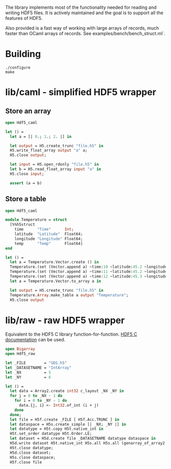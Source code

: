 The library implements most of the functionality needed for reading and writing HDF5
files.  It is actively maintained and the goal is to support all the features of HDF5.

Also provided is a fast way of working with large arrays of records, much faster than
OCaml arrays of records.  See examples/bench/bench_struct.ml`.

# Building

    ./configure
    make

# lib/caml - simplified HDF5 wrapper

## Store an array

```ocaml
open Hdf5_caml

let () =
  let a = [| 0.; 1.; 2. |] in

  let output = H5.create_trunc "file.h5" in
  H5.write_float_array output "a" a;
  H5.close output;

  let input = H5.open_rdonly "file.h5" in
  let b = H5.read_float_array input "a" in
  H5.close input;

  assert (a = b)
```

## Store a table

```ocaml
open Hdf5_caml

module Temperature = struct
  [%%h5struct
    time      "Time"      Int;
    latitude  "Latitude"  Float64;
    longitude "Longitude" Float64;
    temp      "Temp"      Float64]
end

let () =
  let a = Temperature.Vector.create () in
  Temperature.(set (Vector.append a) ~time:10 ~latitude:45.2 ~longitude:0.2 ~temp:15.3);
  Temperature.(set (Vector.append a) ~time:11 ~latitude:45.2 ~longitude:0.2 ~temp:15.5);
  Temperature.(set (Vector.append a) ~time:12 ~latitude:45.3 ~longitude:0.5 ~temp:16.2);
  let a = Temperature.Vector.to_array a in

  let output = H5.create_trunc "file.h5" in
  Temperature.Array.make_table a output "Temperature";
  H5.close output
```

# lib/raw - raw HDF5 wrapper

Equivalent to the HDF5 C library function-for-function.
[HDF5 C documentation](https://portal.hdfgroup.org/display/HDF5/HDF5) can be used.

```ocaml
open Bigarray
open Hdf5_raw

let _FILE        = "SDS.h5"
let _DATASETNAME = "IntArray"
let _NX          = 5
let _NY          = 6

let () =
  let data = Array2.create int32 c_layout _NX _NY in
  for j = 0 to _NX - 1 do
    for i = 0 to _NY - 1 do
      data.{j, i} <- Int32.of_int (i + j)
    done
  done;
  let file = H5f.create _FILE [ H5f.Acc.TRUNC ] in
  let dataspace = H5s.create_simple [| _NX; _NY |] in
  let datatype = H5t.copy H5t.native_int in
  H5t.set_order datatype H5t.Order.LE;
  let dataset = H5d.create file _DATASETNAME datatype dataspace in
  H5d.write dataset H5t.native_int H5s.all H5s.all (genarray_of_array2 data);
  H5t.close datatype;
  H5d.close dataset;
  H5s.close dataspace;
  H5f.close file
```
